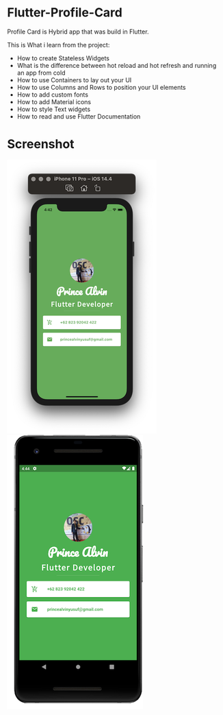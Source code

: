 # Flutter-Profile-Card
Profile Card is Hybrid app that was build in Flutter.

This is What i learn from the project:

* How to create Stateless Widgets
* What is the difference between hot reload and hot refresh and running an app from cold
* How to use Containers to lay out your UI
* How to use Columns and Rows to position your UI elements
* How to add custom fonts
* How to add Material icons
* How to style Text widgets
* How to read and use Flutter Documentation

# Screenshot
![alt text](https://github.com/princealvinyusuf/Flutter-Profile-Card/blob/main/images/ios.png?raw=true)
![alt text](https://github.com/princealvinyusuf/Flutter-Profile-Card/blob/main/images/android.png?raw=true)
